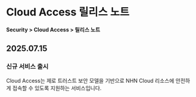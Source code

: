 # Cloud Access 릴리스 노트

**Security > Cloud Access > 릴리스 노트**

## 2025.07.15

### 신규 서비스 출시

Cloud Access는 제로 트러스트 보안 모델을 기반으로 NHN Cloud 리소스에 안전하게 접속할 수 있도록 지원하는 서비스입니다.